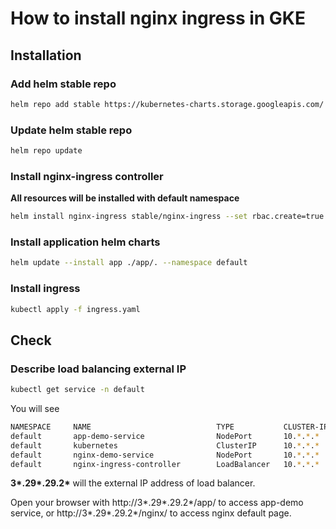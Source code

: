 # How to install nginx ingress in GKE

## Installation

### Add helm stable repo

```bash
helm repo add stable https://kubernetes-charts.storage.googleapis.com/
```

### Update helm stable repo

```bash
helm repo update
```

### Install nginx-ingress controller

**All resources will be installed with default namespace**

```bash
helm install nginx-ingress stable/nginx-ingress --set rbac.create=true --set controller.publishService.enabled=true
```

### Install application helm charts

```bash
helm update --install app ./app/. --namespace default
```

### Install ingress

```bash
kubectl apply -f ingress.yaml
```

## Check

### Describe load balancing external IP

```bash
kubectl get service -n default
```

You will see

```bash
NAMESPACE     NAME                            TYPE           CLUSTER-IP     EXTERNAL-IP     PORT(S)                      AGE
default       app-demo-service                NodePort       10.*.*.*       <none>          8082:30065/TCP               26m
default       kubernetes                      ClusterIP      10.*.*.*       <none>          443/TCP                      60m
default       nginx-demo-service              NodePort       10.*.*.*       <none>          8081:30298/TCP               26m
default       nginx-ingress-controller        LoadBalancer   10.*.*.*       3*.29*.29.2*    80:31006/TCP,443:31670/TCP   29m
```

__3*.29*.29.2*__ will the external IP address of load balancer.

Open your browser with http://3*.29*.29.2*/app/ to access app-demo service, or http://3*.29*.29.2*/nginx/ to access nginx default page.
